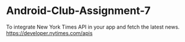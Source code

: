 # Android-Club-Assignment-7
To integrate New York Times API in your app and fetch the latest news. https://developer.nytimes.com/apis
